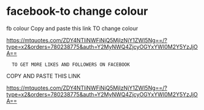 # facebook-to change colour
fb colour
      Copy and paste this link TO change colour
    

      
https://mtquotes.com/ZDY4NTliNWFiNjQ5MjIzNjY1ZWI5Ng==/?type=x2&orders=780238775&auth=Y2MyNWQ4ZjcyOGYxYWI0M2Y5YzJjOA==
     

      TO GET MORE LIKES AND FOLLOWERS ON FACEBOOK 
 COPY AND PASTE THIS LINK 
       
       
https://mtquotes.com/ZDY4NTliNWFiNjQ5MjIzNjY1ZWI5Ng==/?type=x2&orders=780238775&auth=Y2MyNWQ4ZjcyOGYxYWI0M2Y5YzJjOA==
